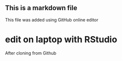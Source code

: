 ## This is a markdown file
This file was added using GitHub online editor

# edit on laptop with RStudio
After cloning from Github
